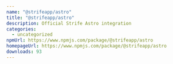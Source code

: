 ```yaml
---
name: "@strifeapp/astro"
title: "@strifeapp/astro"
description: Official Strife Astro integration
categories:
  - uncategorized
npmUrl: https://www.npmjs.com/package/@strifeapp/astro
homepageUrl: https://www.npmjs.com/package/@strifeapp/astro
downloads: 93
---
```


